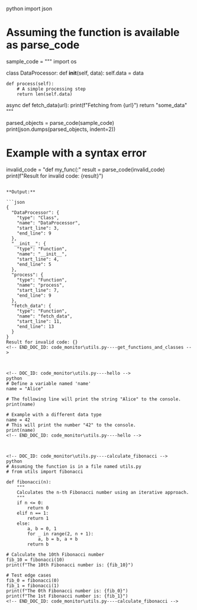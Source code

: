 

<!-- DOC_ID: code_monitor\utils.py----get_functions_and_classes -->
python
import json

# Assuming the function is available as parse_code

sample_code = """
import os

class DataProcessor:
    def __init__(self, data):
        self.data = data

    def process(self):
        # A simple processing step
        return len(self.data)

async def fetch_data(url):
    print(f"Fetching from {url}")
    return "some_data"
"""

parsed_objects = parse_code(sample_code)
print(json.dumps(parsed_objects, indent=2))

# Example with a syntax error
invalid_code = "def my_func(:"
result = parse_code(invalid_code)
print(f"Result for invalid code: {result}")
```

**Output:**

```json
{
  "DataProcessor": {
    "type": "Class",
    "name": "DataProcessor",
    "start_line": 3,
    "end_line": 9
  },
  "__init__": {
    "type": "Function",
    "name": "__init__",
    "start_line": 4,
    "end_line": 5
  },
  "process": {
    "type": "Function",
    "name": "process",
    "start_line": 7,
    "end_line": 9
  },
  "fetch_data": {
    "type": "Function",
    "name": "fetch_data",
    "start_line": 11,
    "end_line": 13
  }
}
Result for invalid code: {}
<!-- END_DOC_ID: code_monitor\utils.py----get_functions_and_classes -->



<!-- DOC_ID: code_monitor\utils.py----hello -->
python
# Define a variable named 'name'
name = "Alice"

# The following line will print the string "Alice" to the console.
print(name)

# Example with a different data type
name = 42
# This will print the number "42" to the console.
print(name)
<!-- END_DOC_ID: code_monitor\utils.py----hello -->



<!-- DOC_ID: code_monitor\utils.py----calculate_fibonacci -->
python
# Assuming the function is in a file named utils.py
# from utils import fibonacci

def fibonacci(n):
    """
    Calculates the n-th Fibonacci number using an iterative approach.
    """
    if n <= 0:
        return 0
    elif n == 1:
        return 1
    else:
        a, b = 0, 1
        for _ in range(2, n + 1):
            a, b = b, a + b
        return b

# Calculate the 10th Fibonacci number
fib_10 = fibonacci(10)
print(f"The 10th Fibonacci number is: {fib_10}")

# Test edge cases
fib_0 = fibonacci(0)
fib_1 = fibonacci(1)
print(f"The 0th Fibonacci number is: {fib_0}")
print(f"The 1st Fibonacci number is: {fib_1}")
<!-- END_DOC_ID: code_monitor\utils.py----calculate_fibonacci -->


